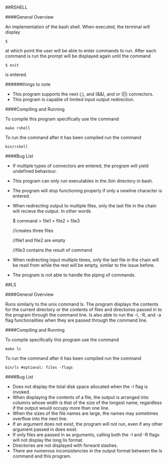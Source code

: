 ##RSHELL

####General Overview

An implementation of the bash shell. When executed, the terminal will display
	
	$

at which point the user will be able to enter commands to run. After each command is run
the prompt will be displayed again until the command

	$ exit

is entered.

######things to note
* This program supports the next (;), and (&&), and or (||) connectors. 
* This program is capable of limited input output redirection.

####Compiling and Running

To compile this program specifically use the command

	make rshell

To run the command after it has been compiled run the command

	bin/rshell

####Bug List

* If multiple types of connectors are entered, the program will yield undefined behaviour.
* This program can only run executables in the /bin directory in bash.
* The program will stop functioning properly if only a newline character is entered.
* When redirecting output to multiple files, only the last file in the chain will recieve
the output. In other words


	$ command > file1 > file2 > file3

	//creates three files

	//file1 and file2 are empty

	//file3 contains the result of command

* When redirecting input multiple times, only the last file in the chain will be read from while
the rest will be empty, similar to the issue before.
* The program is not able to handle the piping of commands.

##LS

####General Overview

Runs similarly to the unix command ls. The program displays the contents for the
current directory or the contents of files and directoires passed in to the program
through the command line. Is also able to run the -l, -R, and -a flag functionalities
when they are passed through the command line.

####Compiling and Running

To compile specifically this program use the command

	make ls

To run the command after it has been compiled run the command

	bin/ls #optional: files -flags

####Bug List

* Does not display the total disk space allocated when the -l flag is invoked.
* When displaying the contents of a file, the output is arranged into columns whose
width is that of the size of the longest name, regardless if the output would occupy
more than one line.
* When the sizes of the file names are large, the names may sometimes overflow into the
next line.
* If an argument does not exist, the program will not run, even if any other argument passed in
does exist.
* If only files are passed in as arguments, calling both the -l and -R flags will not display the
long lis format.
* Directories are not displayed with forward slashes.
* There are numerous inconsistencies in the output format between the ls command and this program.
